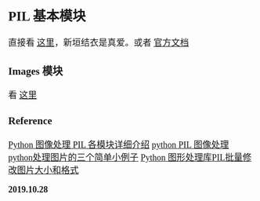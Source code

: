<font size=4 face='楷体'>

## PIL 基本模块

直接看 [这里](https://blog.csdn.net/zhangziju/article/details/79123275)，新垣结衣是真爱。或者 [官方文档](http://effbot.org/imagingbook/image.htm)

### Images 模块  

看 [这里](https://www.aiuai.cn/aifarm472.html)  

### Reference

[Python 图像处理 PIL 各模块详细介绍](https://blog.csdn.net/zhangziju/article/details/79123275)
[python PIL 图像处理](https://www.jianshu.com/p/e8d058767dfa)
[python处理图片的三个简单小例子](https://www.jianshu.com/p/254042314efa)
[Python 图形处理库PIL批量修改图片大小和格式](https://blog.csdn.net/yupu56/article/details/50471119)

**2019.10.28**
